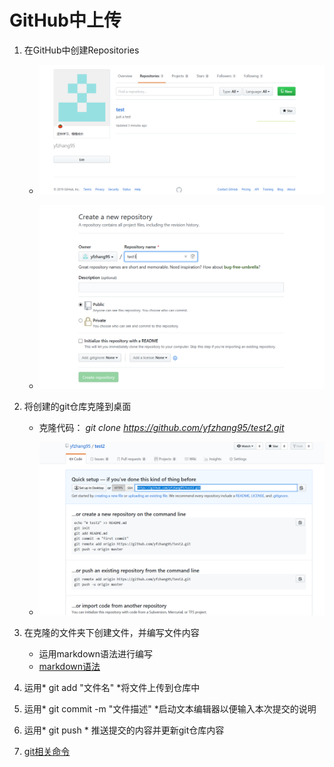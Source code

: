 # GitHub中上传
1. 在GitHub中创建Repositories  

    * ![创建git仓库](./1.png "创建git仓库")  


    * ![创建git仓库](./2.png "创建git仓库")  

2. 将创建的git仓库克隆到桌面  

    * 克隆代码： *git clone https://github.com/yfzhang95/test2.git*  

    * ![git仓库](./3.png "git仓库")  

3. 在克隆的文件夹下创建文件，并编写文件内容
    * 运用markdown语法进行编写
    * [markdown语法](https://www.jianshu.com/p/191d1e21f7ed)
4. 运用* git add "文件名" *将文件上传到仓库中
5. 运用* git commit -m "文件描述" *启动文本编辑器以便输入本次提交的说明
6. 运用* git push * 推送提交的内容并更新git仓库内容  
7. [git相关命令](https://www.jianshu.com/p/15a4dee9c5df)